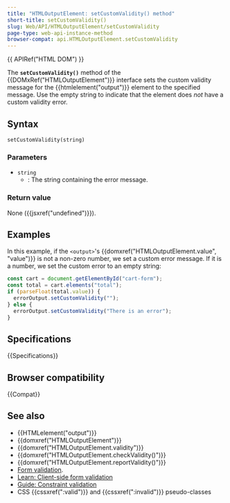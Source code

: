 ```yaml
---
title: "HTMLOutputElement: setCustomValidity() method"
short-title: setCustomValidity()
slug: Web/API/HTMLOutputElement/setCustomValidity
page-type: web-api-instance-method
browser-compat: api.HTMLOutputElement.setCustomValidity
---
```


{{ APIRef("HTML DOM") }}

The **`setCustomValidity()`** method of the {{DOMxRef("HTMLOutputElement")}} interface sets the custom validity message for the {{htmlelement("output")}} element to the specified message. Use the empty string to indicate that the element does _not_ have a custom validity error.

## Syntax

```js-nolint
setCustomValidity(string)
```

### Parameters

- `string`
  - : The string containing the error message.

### Return value

None ({{jsxref("undefined")}}).

## Examples

In this example, if the `<output>`'s {{domxref("HTMLOutputElement.value", "value")}} is not a non-zero number, we set a custom error message. If it is a number, we set the custom error to an empty string:

```js
const cart = document.getElementById("cart-form");
const total = cart.elements("total");
if (parseFloat(total.value)) {
  errorOutput.setCustomValidity("");
} else {
  errorOutput.setCustomValidity("There is an error");
}
```

## Specifications

{{Specifications}}

## Browser compatibility

{{Compat}}

## See also

- {{HTMLelement("output")}}
- {{domxref("HTMLOutputElement")}}
- {{domxref("HTMLOutputElement.validity")}}
- {{domxref("HTMLOutputElement.checkValidity()")}}
- {{domxref("HTMLOutputElement.reportValidity()")}}
- [Form validation](/en-US/docs/Web/HTML/Constraint_validation).
- [Learn: Client-side form validation](/en-US/docs/Learn/Forms/Form_validation)
- [Guide: Constraint validation](/en-US/docs/Web/HTML/Constraint_validation)
- CSS {{cssxref(":valid")}} and {{cssxref(":invalid")}} pseudo-classes
